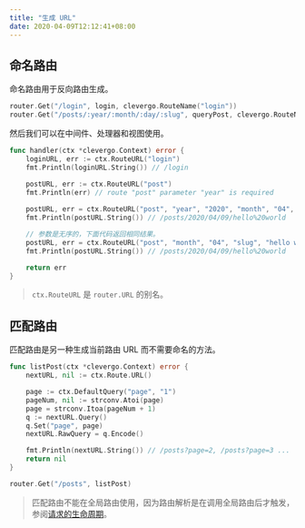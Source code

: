 ```yaml
---
title: "生成 URL"
date: 2020-04-09T12:12:41+08:00
---
```


## 命名路由

命名路由用于反向路由生成。

```go
router.Get("/login", login, clevergo.RouteName("login"))
router.Get("/posts/:year/:month/:day/:slug", queryPost, clevergo.RouteName("post"))
```

然后我们可以在中间件、处理器和视图使用。

```go
func handler(ctx *clevergo.Context) error {
    loginURL, err := ctx.RouteURL("login")
    fmt.Println(loginURL.String()) // /login

    postURL, err := ctx.RouteURL("post")
	fmt.Println(err) // route "post" parameter "year" is required
    
    postURL, err = ctx.RouteURL("post", "year", "2020", "month", "04", "day", "09", "slug", "hello world")
    fmt.Println(postURL.String()) // /posts/2020/04/09/hello%20world

    // 参数是无序的，下面代码返回相同结果。
    postURL, err = ctx.RouteURL("post", "month", "04", "slug", "hello world", "day", "09", "year", "2020")
    fmt.Println(postURL.String()) // /posts/2020/04/09/hello%20world

    return err
}
```

> `ctx.RouteURL` 是 `router.URL` 的别名。

## 匹配路由

匹配路由是另一种生成当前路由 URL 而不需要命名的方法。

```go
func listPost(ctx *clevergo.Context) error {
	nextURL, nil := ctx.Route.URL()

	page := ctx.DefaultQuery("page", "1")
	pageNum, nil := strconv.Atoi(page)
	page = strconv.Itoa(pageNum + 1)
	q := nextURL.Query()
	q.Set("page", page)
	nextURL.RawQuery = q.Encode()

	fmt.Println(nextURL.String()) // /posts?page=2, /posts?page=3 ...
	return nil
}

router.Get("/posts", listPost)
```

> 匹配路由不能在全局路由使用，因为路由解析是在调用全局路由后才触发，参阅[请求的生命周期](/zh/docs/concepts/request-lifecycle)。
